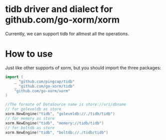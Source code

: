 tidb driver and dialect for github.com/go-xorm/xorm
========

Currently, we can support tidb for allmost all the operations.

# How to use

Just like other supports of xorm, but you should import the three packages:

```Go
import (
    _ "github.com/pingcap/tidb"
    _ "github.com/go-xorm/tidb"
    "github.com/go-xorm/xorm"
)

//The formate of DataSource name is store://uri/dbname
// for goleveldb as store
xorm.NewEngine("tidb", "goleveldb://./tidb/tidb")
// for memory as store
xorm.NewEngine("tidb", "memory://tidb/tidb")
// for boltdb as store
xorm.NewEngine("tidb", "boltdb://./tidb/tidb")
```
